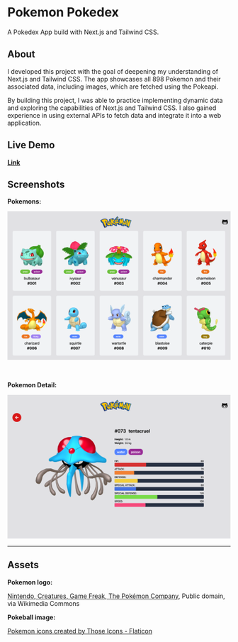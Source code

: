 # Pokemon Pokedex

A Pokedex App build with Next.js and Tailwind CSS.

## About

I developed this project with the goal of deepening my understanding of Next.js and Tailwind CSS. The app showcases all 898 Pokemon and their associated data, including images, which are fetched using the Pokeapi.

By building this project, I was able to practice implementing dynamic data and exploring the capabilities of Next.js and Tailwind CSS. I also gained experience in using external APIs to fetch data and integrate it into a web application.

## Live Demo

**[Link](https://streamingwebsite.miladmiyakheel.com)**

## Screenshots

**Pokemons:**

![Homepage Feed](/public/screenshot1.png "Homepage Feed")

<br/>

**Pokemon Detail:**

![Video Detail](/public/screenshot2.png "Video Detail")

---

## Assets

**Pokemon logo:**

<a href="https://commons.wikimedia.org/wiki/File:International_Pok%C3%A9mon_logo.svg">Nintendo, Creatures, Game Freak, The Pokémon Company</a>, Public domain, via Wikimedia Commons

**Pokeball image:**

<a href="https://www.flaticon.com/free-icons/pokemon" title="pokemon icons">Pokemon icons created by Those Icons - Flaticon</a>
